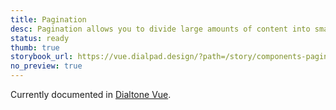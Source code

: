```yaml
---
title: Pagination
desc: Pagination allows you to divide large amounts of content into smaller chunks across multiple pages.
status: ready
thumb: true
storybook_url: https://vue.dialpad.design/?path=/story/components-pagination--default
no_preview: true
---
```


<aside class="d-notice d-notice--info d-mt24 d-wmx100p" role="status" aria-hidden="false">
  <div class="d-notice__icon">
    <dt-icon name="info"></dt-icon>
  </div>
  <div class="d-notice__content d-stack4">
    <p class="d-notice__message">
      Currently documented in <a target="_blank" href="https://vue.dialpad.design/?path=/docs/components-pagination--default" class="d-link d-link--muted">Dialtone Vue</a>.
    </p>
  </div>
</aside>
